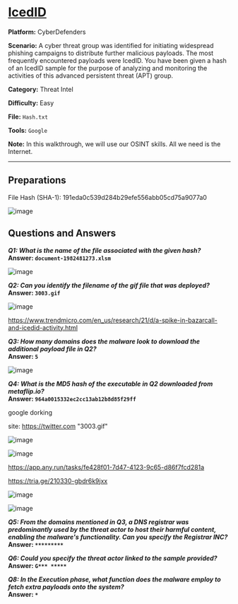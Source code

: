 # <a href="https://cyberdefenders.org/blueteam-ctf-challenges/icedid/">IcedID</a>

**Platform:** CyberDefenders

**Scenario:** A cyber threat group was identified for initiating widespread phishing campaigns to distribute further malicious payloads. The most frequently encountered payloads were IcedID. You have been given a hash of an IcedID sample for the purpose of analyzing and monitoring the activities of this advanced persistent threat (APT) group.

**Category:** Threat Intel

**Difficulty:** Easy

**File:** `Hash.txt`

**Tools:** `Google` 

**Note:** In this walkthrough, we will use our OSINT skills. All we need is the Internet.

---

## **Preparations**

File Hash (SHA-1): 191eda0c539d284b29efe556abb05cd75a9077a0

![image](https://github.com/user-attachments/assets/b9726c5b-5453-43df-a164-6515ffb336c8)


## **Questions and Answers**

***Q1: What is the name of the file associated with the given hash?***  
**Answer: `document-1982481273.xlsm`**

![image](https://github.com/user-attachments/assets/2a13ab9f-76f1-42a2-a9dd-7abed02b30a6)

***Q2: Can you identify the filename of the gif file that was deployed?*** 
**Answer: `3003.gif`**

![image](https://github.com/user-attachments/assets/109a2f81-df13-436d-b181-8088073989fe)

https://www.trendmicro.com/en_us/research/21/d/a-spike-in-bazarcall-and-icedid-activity.html

***Q3: How many domains does the malware look to download the additional payload file in Q2?***  
**Answer: `5`**

![image](https://github.com/user-attachments/assets/3a79bd44-02e3-46a8-a806-bf6847f5418b)

***Q4: What is the MD5 hash of the executable in Q2 downloaded from metaflip.io?***  
**Answer: `964a0015332ec2cc13ab12b8d85f29ff`**

google dorking

site: https://twitter.com "3003.gif"

![image](https://github.com/user-attachments/assets/595a0935-cf3e-49f0-96f3-8714c788df16)

![image](https://github.com/user-attachments/assets/05ff3486-3702-4bd2-b688-ca191372e949)

https://app.any.run/tasks/fe428f01-7d47-4123-9c65-d86f7fcd281a

https://tria.ge/210330-gbdr6k9jxx

![image](https://github.com/user-attachments/assets/2afbf996-71fa-4f44-94d8-7b803180a124)

![image](https://github.com/user-attachments/assets/bebe5a4e-0dea-4c42-9230-cfffd3ffdfb9)


***Q5: From the domains mentioned in Q3, a DNS registrar was predominantly used by the threat actor to host their harmful content, enabling the malware's functionality. Can you specify the Registrar INC?***  
**Answer: `*********`**

***Q6: Could you specify the threat actor linked to the sample provided?***  
**Answer: `G*** *****`**

***Q8: In the Execution phase, what function does the malware employ to fetch extra payloads onto the system?***  
**Answer: `*`**
